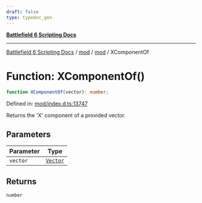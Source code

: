```yaml
---
draft: false
type: typedoc_gen
---
```


[**Battlefield 6 Scripting Docs**](../../../_index.md)

***

[Battlefield 6 Scripting Docs](../../../_index.md) / [mod](../../_index.md) / [mod](../_index.md) / XComponentOf

# Function: XComponentOf()

```ts
function XComponentOf(vector): number;
```

Defined in: [mod/index.d.ts:13747](https://github.com/battlefield-portal-community/portal-docs/blob/6d87e21c5922a3efb03c634dbe98e5fe6e797672/generators/santiago/mod/index.d.ts#L13747)

Returns the 'X' component of a provided vector.

## Parameters

| Parameter | Type |
| ------ | ------ |
| `vector` | [`Vector`](../Vector/_index.md) |

## Returns

`number`
